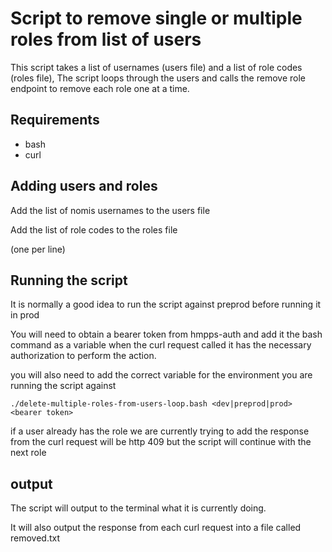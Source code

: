# Script to remove single or multiple roles from list of users

This script takes a list of usernames (users file) and a list of role codes (roles file), 
The script loops through the users and calls the remove role endpoint to remove each role one 
at a time.

## Requirements

* bash
* curl

## Adding users and roles

Add the list of nomis usernames to the users file

Add the list of role codes to the roles file

(one per line)

## Running the script

It is normally a good idea to run the script against preprod before running it in prod

You will need to obtain a bearer token from hmpps-auth and add it the bash command as a variable
when the curl request called it has the necessary authorization to perform the action.

you will also need to add the correct variable for the environment you are running the script against

```./delete-multiple-roles-from-users-loop.bash <dev|preprod|prod> <bearer token>```

if a user already has the role we are currently trying to add the response from the 
curl request will be http 409 but the script will continue with the next role 

## output

The script will output to the terminal what it is currently doing.

It will also output the response from each curl request into a file called removed.txt